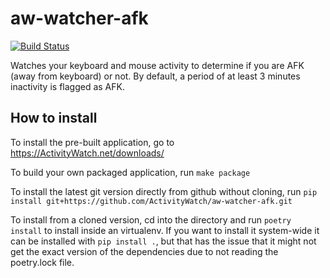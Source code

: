 aw-watcher-afk
==============

[![Build Status](https://github.com/ActivityWatch/aw-watcher-afk/workflows/Build/badge.svg)](https://github.com/ActivityWatch/aw-watcher-afk/actions)

Watches your keyboard and mouse activity to determine if you are AFK (away from keyboard) or not.
By default, a period of at least 3 minutes inactivity is flagged as AFK.

## How to install

To install the pre-built application, go to https://ActivityWatch.net/downloads/

To build your own packaged application, run `make package`

To install the latest git version directly from github without cloning, run
`pip install git+https://github.com/ActivityWatch/aw-watcher-afk.git`

To install from a cloned version, cd into the directory and run
`poetry install` to install inside an virtualenv. If you want to install it
system-wide it can be installed with `pip install .`, but that has the issue
that it might not get the exact version of the dependencies due to not reading
the poetry.lock file.
